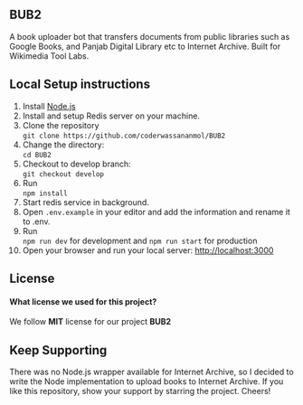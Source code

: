 ## BUB2
A book uploader bot that transfers documents from public libraries such as Google Books, and Panjab Digital Library etc to Internet Archive. Built for Wikimedia Tool Labs.

## Local Setup instructions
1. Install [Node.js](https://nodejs.org/en/download/)
2. Install and setup Redis server on your machine.
3. Clone the repository
<br />`git clone https://github.com/coderwassananmol/BUB2`
4. Change the directory:
<br />`cd BUB2`
5. Checkout to develop branch:
<br /> `git checkout develop`
6. Run <br /> `npm install`
7. Start redis service in background.
8. Open `.env.example` in your editor and add the information and rename it to .env.
9. Run <br /> `npm run dev` for development and `npm run start` for production
10. Open your browser and run your local server: [http://localhost:3000](http://localhost:3000)

## License

#### **What license we used for this project?**

We follow **MIT** license for our project **BUB2**



## Keep Supporting
There was no Node.js wrapper available for Internet Archive, so I decided to write the Node implementation to upload books to Internet Archive. If you like this repository, show your support by starring the project. Cheers!
